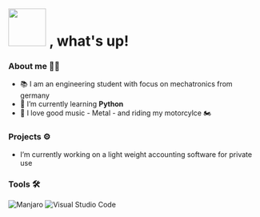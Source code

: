  # <img src="https://media.giphy.com/media/888R35MJTmDxQfRzfS/giphy.gif" width="75"> , what's up!

### About me 🧗‍♂️ 

- 📚 I am an engineering student with focus on mechatronics from germany
- 🌱 I’m currently learning **Python** 
- 🎵 I love good music - Metal - and riding my motorcylce 🏍️


### Projects ⚙️
<!-- Running: -->
- I’m currently working on a light weight accounting software for private use
<!-- Finished --> 

### Tools 🛠 <!--and Languages-->
![Manjaro](https://img.shields.io/static/v1?style=for-the-badge&message=Manjaro&color=222222&logo=Manjaro&logoColor=35BF5C&label=)
![Visual Studio Code](https://img.shields.io/static/v1?style=for-the-badge&message=VS+Code&color=007ACC&logo=Visual+Studio+Code&logoColor=FFFFFF&label=)

<!--
**Hanso707/Hanso707** is a ✨ _special_ ✨ repository because its `README.md` (this file) appears on your GitHub profile.

Here are some ideas to get you started:

- 👯 I’m looking to collaborate on ...
- 🤔 I’m looking for help with ...
- 💬 Ask me about ...
- 📫 How to reach me: ...
- 😄 Pronouns: ...
- ⚡ Fun fact: ...
- ⚡ Fun fact: Transitioning from Windows to Linux

Sources:
https://github.com/progfay/shields-with-icon/blob/master/README.md?plain=1 --shields.io all
![Manjaro](https://img.shields.io/badge/-Manjaro-000?&logo=Manjaro) --altes manjaro
![VS Code](https://img.shields.io/badge/-VSCode-000?&logo=visual-studio-code) --old vscode


https://shields.io/ -- shields like visit counter / last commit
https://emojipedia.org/ --emojies
https://github.com/devicons/devicon -- icons and fonts
https://github.com/durgeshsamariya/awesome-github-profile-readme-templates -- templates
-->
 
 
